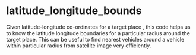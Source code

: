 # latitude_longitude_bounds
Given latitude-longitude co-ordinates for a target place , this code helps us to know the latitude longitude boundaries for a particular radius around the target place.
This can be useful to find nearest vehicles around a vehicle within particular radius from satellite image very efficiently.
